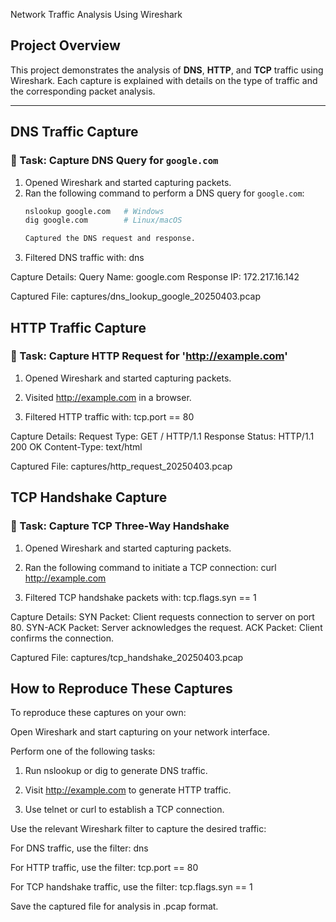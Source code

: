  Network Traffic Analysis Using Wireshark

## Project Overview
This project demonstrates the analysis of **DNS**, **HTTP**, and **TCP** traffic using Wireshark. Each capture is explained with details on the type of traffic and the corresponding packet analysis.

---

## DNS Traffic Capture
### 📝 Task: Capture DNS Query for `google.com`
1. Opened Wireshark and started capturing packets.
2. Ran the following command to perform a DNS query for `google.com`:
   ```sh
   nslookup google.com   # Windows
   dig google.com        # Linux/macOS

   Captured the DNS request and response.
3. Filtered DNS traffic with:
   dns

Capture Details:
Query Name: google.com
Response IP: 172.217.16.142

Captured File: captures/dns_lookup_google_20250403.pcap


## HTTP Traffic Capture
### 📝 Task: Capture HTTP Request for 'http://example.com'
1. Opened Wireshark and started capturing packets.

2. Visited http://example.com in a browser.

3. Filtered HTTP traffic with:
tcp.port == 80

Capture Details:
Request Type: GET / HTTP/1.1
Response Status: HTTP/1.1 200 OK
Content-Type: text/html

Captured File: captures/http_request_20250403.pcap

## TCP Handshake Capture
### 📝 Task: Capture TCP Three-Way Handshake
1. Opened Wireshark and started capturing packets.

2. Ran the following command to initiate a TCP connection:
   curl http://example.com

3. Filtered TCP handshake packets with:
tcp.flags.syn == 1

Capture Details:
SYN Packet: Client requests connection to server on port 80.
SYN-ACK Packet: Server acknowledges the request.
ACK Packet: Client confirms the connection.

Captured File: captures/tcp_handshake_20250403.pcap


## How to Reproduce These Captures
To reproduce these captures on your own:

Open Wireshark and start capturing on your network interface.

Perform one of the following tasks:

1. Run nslookup or dig to generate DNS traffic.

2. Visit http://example.com to generate HTTP traffic.

3. Use telnet or curl to establish a TCP connection.

Use the relevant Wireshark filter to capture the desired traffic:

For DNS traffic, use the filter:
dns

For HTTP traffic, use the filter:
tcp.port == 80

For TCP handshake traffic, use the filter:
tcp.flags.syn == 1

Save the captured file for analysis in .pcap format.